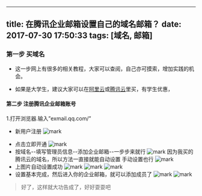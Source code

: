
---
title: 在腾讯企业邮箱设置自己的域名邮箱？
date: 2017-07-30 17:50:33
tags: [域名, 邮箱]
---



### 第一步  买域名
* 这一步网上有很多的相关教程，大家可以查阅，自己亦可摸索，增加实践的机会。

* 如果是大学生，建议大家可以在[阿里云](https://www.aliyun.com/)或[腾讯云](https://www.qcloud.com/)里买，有学生优惠，

#### 第二步 注册腾讯企业邮箱账号
1.打开浏览器.输入”exmail.qq.com/”
* 新用户注册
![mark](http://upload-images.jianshu.io/upload_images/4340772-17d0e0fc78eca792.png?imageMogr2/auto-orient/strip%7CimageView2/2/w/1240)
<!-- more -->
* 点击立即开通
![mark](http://upload-images.jianshu.io/upload_images/4340772-f2bc0b0525d6a159.png?imageMogr2/auto-orient/strip%7CimageView2/2/w/1240)
* 按域名--填写管理员信息--添加企业邮箱--一步步来就行
![mark](http://upload-images.jianshu.io/upload_images/4340772-d119a72a78d79944.png?imageMogr2/auto-orient/strip%7CimageView2/2/w/1240)
因为我买的腾讯云的域名，所以方法一直接就能自动设置
手动设置也行
![mark](http://upload-images.jianshu.io/upload_images/4340772-70c60d5c8dd98dca.png?imageMogr2/auto-orient/strip%7CimageView2/2/w/1240)
* 上图片自动设置成功
![mark](http://upload-images.jianshu.io/upload_images/4340772-04776e9a5a6d8635.png?imageMogr2/auto-orient/strip%7CimageView2/2/w/1240)
![mark](http://upload-images.jianshu.io/upload_images/4340772-b7095bfff32e5541.png?imageMogr2/auto-orient/strip%7CimageView2/2/w/1240)
![mark](http://upload-images.jianshu.io/upload_images/4340772-76608010857bb87c.png?imageMogr2/auto-orient/strip%7CimageView2/2/w/1240)
* 设置基本完成，然后进入你的企业邮箱，就可以添加成员了
![mark](http://upload-images.jianshu.io/upload_images/4340772-7eb730e137ae196c.png?imageMogr2/auto-orient/strip%7CimageView2/2/w/1240)
![mark](http://upload-images.jianshu.io/upload_images/4340772-3ef5caa60420ad15.png?imageMogr2/auto-orient/strip%7CimageView2/2/w/1240)

>好了，这样就大功告成了，好好耍耍吧

